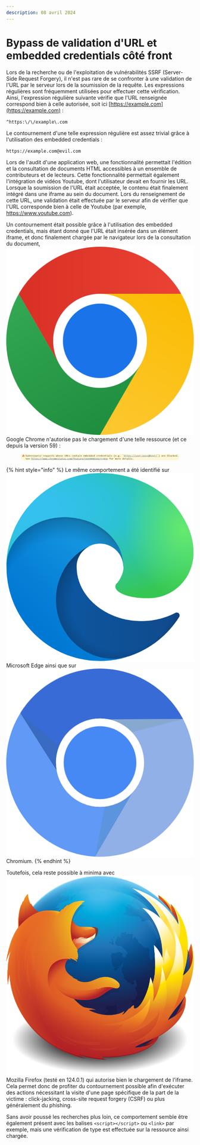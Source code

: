 ```yaml
---
description: 08 avril 2024
---
```


# Bypass de validation d'URL et embedded credentials côté front

Lors de la recherche ou de l'exploitation de vulnérabilités SSRF (Server-Side Request Forgery), il n'est pas rare de se confronter à une validation de l'URL par le serveur lors de la soumission de la requête. Les expressions régulières sont fréquemment utilisées pour effectuer cette vérification. Ainsi, l'expression régulière suivante vérifie que l'URL renseignée correspond bien à celle autorisée, soit ici [https://example.com](https://example.com) :&#x20;

```
^https:\/\/example\.com
```

Le contournement d'une telle expression régulière est assez trivial grâce à l'utilisation des embedded credentials :

```
https://example.com@evil.com
```

Lors de l'audit d'une application web, une fonctionnalité permettait l'édition et la consultation de documents HTML accessibles à un ensemble de contributeurs et de lecteurs. Cette fonctionnalité permettait également l'intégration de vidéos Youtube, dont l'utilisateur devait en fournir les URL. Lorsque la soumission de l'URL était acceptée, le contenu était finalement intégré dans une iframe au sein du document. Lors du renseignement de cette URL, une validation était effectuée par le serveur afin de vérifier que l'URL corresponde bien à celle de Youtube (par exemple, https://www.youtube.com).

Un contournement était possible grâce à l'utilisation des embedded credentials, mais étant donné que l'URL était insérée dans un élément iframe, et donc finalement chargée par le navigateur lors de la consultation du document, <img src="../../../.gitbook/assets/image (1) (1) (1).png" alt="" data-size="line">Google Chrome n'autorise pas le chargement d'une telle ressource (et ce depuis la version 59) :

<figure><img src="../../../.gitbook/assets/image (1) (1).png" alt=""><figcaption></figcaption></figure>

{% hint style="info" %}
Le même comportement a été identifié sur <img src="../../../.gitbook/assets/image (2) (1).png" alt="" data-size="line">Microsoft Edge ainsi que sur <img src="../../../.gitbook/assets/image (3).png" alt="" data-size="line">Chromium.
{% endhint %}

Toutefois, cela reste possible à minima avec <img src="../../../.gitbook/assets/image (4).png" alt="" data-size="line">Mozilla Firefox (testé en 124.0.1) qui autorise bien le chargement de l'iframe. Cela permet donc de profiter du contournement possible afin d'exécuter des actions nécessitant la visite d'une page spécifique de la part de la victime : click-jacking, cross-site request forgery (CSRF) ou plus généralement du phishing.

Sans avoir poussé les recherches plus loin, ce comportement semble être également présent avec les balises `<script></script>` ou `<link>` par exemple, mais une vérification de type est effectuée sur la ressource ainsi chargée.
